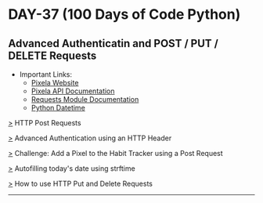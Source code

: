 # DAY-37 (100 Days of Code Python)

## Advanced Authenticatin and POST / PUT / DELETE Requests

* Important Links:
  * [Pixela Website](https://pixe.la/) 
  * [Pixela API Documentation](https://docs.pixe.la/) 
  * [Requests Module Documentation](https://docs.python-requests.org/en/latest/api/) 
  * [Python Datetime](https://www.w3schools.com/python/python_datetime.asp) 
<!--
  # HTTP Requests
    * GET     : requests.get()
    * POST    : requests.post()
    * PUT     : requests.put()
    * DELETE  : requests.delete()
-->

[>](https://github.com/Aniruddh-482/Python-Bootcamp/blob/main/037/Habit%20Tracking%20Project/main.py) HTTP Post Requests <br>

[>](https://github.com/Aniruddh-482/Python-Bootcamp/blob/main/037/Habit%20Tracking%20Project/main.py) Advanced Authentication using an HTTP Header <br>

[>](https://github.com/Aniruddh-482/Python-Bootcamp/blob/main/037/Habit%20Tracking%20Project/main.py) Challenge: Add a Pixel to the Habit Tracker using a Post Request <br>

[>](https://github.com/Aniruddh-482/Python-Bootcamp/blob/main/037/Habit%20Tracking%20Project/main.py) Autofilling today's date using strftime <br>

[>](https://github.com/Aniruddh-482/Python-Bootcamp/blob/main/037/Habit%20Tracking%20Project/main.py) How to use HTTP Put and Delete Requests <br>
<hr>
